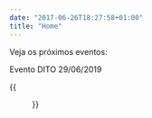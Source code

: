 ```yaml
---
date: "2017-06-26T18:27:58+01:00"
title: "Home"
---
```


Veja os próximos eventos:

Evento DITO 29/06/2019

{{<figure img="dito.jpeg" caption="Evento DITO 29/06/2019" command="Resize" options="700x">}}


